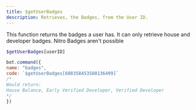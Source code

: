 ```yaml
---
title: $getUserBadges
description: Retrieves, the Badges, from the User ID.
---
```


This function returns the badges a user has. It can only retrieve house and developer badges. Nitro Badges aren't possible

```php
$getUserBadges[userID]
```

```javascript
bot.command({
name: "badges", 
code: `$getUserBadges[608358453580136499]`
/*
Would return:
House Balance, Early Verified Developer, Verified Developer
*/
})
```

